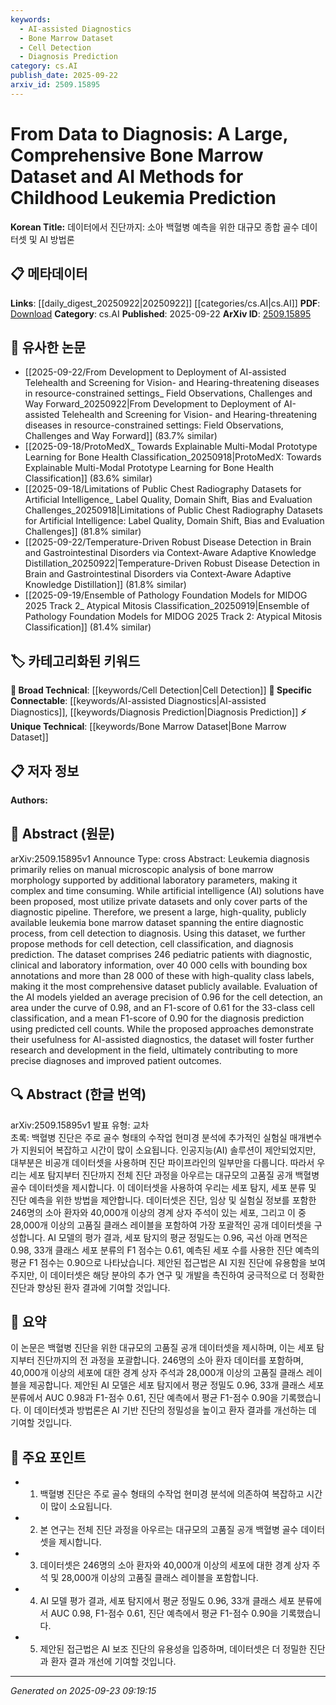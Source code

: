 ```yaml
---
keywords:
  - AI-assisted Diagnostics
  - Bone Marrow Dataset
  - Cell Detection
  - Diagnosis Prediction
category: cs.AI
publish_date: 2025-09-22
arxiv_id: 2509.15895
---
```


<!-- KEYWORD_LINKING_METADATA:
{
  "processed_timestamp": "2025-09-23T09:19:15.549469",
  "vocabulary_version": "1.0",
  "selected_keywords": [
    "AI-assisted Diagnostics",
    "Bone Marrow Dataset",
    "Cell Detection",
    "Diagnosis Prediction"
  ],
  "rejected_keywords": [],
  "similarity_scores": {
    "AI-assisted Diagnostics": 0.82,
    "Bone Marrow Dataset": 0.78,
    "Cell Detection": 0.7,
    "Diagnosis Prediction": 0.79
  },
  "extraction_method": "AI_prompt_based",
  "budget_applied": true,
  "candidates_json": {
    "candidates": [
      {
        "surface": "AI-assisted diagnostics",
        "canonical": "AI-assisted Diagnostics",
        "aliases": [
          "AI Diagnostics",
          "Artificial Intelligence Diagnostics"
        ],
        "category": "specific_connectable",
        "rationale": "This term connects AI methods with medical diagnostics, facilitating links between AI research and healthcare applications.",
        "novelty_score": 0.68,
        "connectivity_score": 0.85,
        "specificity_score": 0.78,
        "link_intent_score": 0.82
      },
      {
        "surface": "bone marrow dataset",
        "canonical": "Bone Marrow Dataset",
        "aliases": [
          "Leukemia Dataset",
          "Marrow Data"
        ],
        "category": "unique_technical",
        "rationale": "The dataset is a unique resource for leukemia research, enhancing data-driven studies in medical AI.",
        "novelty_score": 0.72,
        "connectivity_score": 0.7,
        "specificity_score": 0.8,
        "link_intent_score": 0.78
      },
      {
        "surface": "cell detection",
        "canonical": "Cell Detection",
        "aliases": [
          "Cell Identification",
          "Cell Recognition"
        ],
        "category": "broad_technical",
        "rationale": "This process is fundamental in medical imaging and AI, linking to broader computer vision applications.",
        "novelty_score": 0.55,
        "connectivity_score": 0.88,
        "specificity_score": 0.65,
        "link_intent_score": 0.7
      },
      {
        "surface": "diagnosis prediction",
        "canonical": "Diagnosis Prediction",
        "aliases": [
          "Predictive Diagnosis",
          "Diagnostic Forecasting"
        ],
        "category": "specific_connectable",
        "rationale": "This concept bridges AI with clinical decision-making, relevant for predictive analytics in healthcare.",
        "novelty_score": 0.6,
        "connectivity_score": 0.83,
        "specificity_score": 0.77,
        "link_intent_score": 0.79
      }
    ],
    "ban_list_suggestions": [
      "method",
      "performance",
      "experiment"
    ]
  },
  "decisions": [
    {
      "candidate_surface": "AI-assisted diagnostics",
      "resolved_canonical": "AI-assisted Diagnostics",
      "decision": "linked",
      "scores": {
        "novelty": 0.68,
        "connectivity": 0.85,
        "specificity": 0.78,
        "link_intent": 0.82
      }
    },
    {
      "candidate_surface": "bone marrow dataset",
      "resolved_canonical": "Bone Marrow Dataset",
      "decision": "linked",
      "scores": {
        "novelty": 0.72,
        "connectivity": 0.7,
        "specificity": 0.8,
        "link_intent": 0.78
      }
    },
    {
      "candidate_surface": "cell detection",
      "resolved_canonical": "Cell Detection",
      "decision": "linked",
      "scores": {
        "novelty": 0.55,
        "connectivity": 0.88,
        "specificity": 0.65,
        "link_intent": 0.7
      }
    },
    {
      "candidate_surface": "diagnosis prediction",
      "resolved_canonical": "Diagnosis Prediction",
      "decision": "linked",
      "scores": {
        "novelty": 0.6,
        "connectivity": 0.83,
        "specificity": 0.77,
        "link_intent": 0.79
      }
    }
  ]
}
-->

# From Data to Diagnosis: A Large, Comprehensive Bone Marrow Dataset and AI Methods for Childhood Leukemia Prediction

**Korean Title:** 데이터에서 진단까지: 소아 백혈병 예측을 위한 대규모 종합 골수 데이터셋 및 AI 방법론

## 📋 메타데이터

**Links**: [[daily_digest_20250922|20250922]] [[categories/cs.AI|cs.AI]]
**PDF**: [Download](https://arxiv.org/pdf/2509.15895.pdf)
**Category**: cs.AI
**Published**: 2025-09-22
**ArXiv ID**: [2509.15895](https://arxiv.org/abs/2509.15895)

## 🔗 유사한 논문
- [[2025-09-22/From Development to Deployment of AI-assisted Telehealth and Screening for Vision- and Hearing-threatening diseases in resource-constrained settings_ Field Observations, Challenges and Way Forward_20250922|From Development to Deployment of AI-assisted Telehealth and Screening for Vision- and Hearing-threatening diseases in resource-constrained settings: Field Observations, Challenges and Way Forward]] (83.7% similar)
- [[2025-09-18/ProtoMedX_ Towards Explainable Multi-Modal Prototype Learning for Bone Health Classification_20250918|ProtoMedX: Towards Explainable Multi-Modal Prototype Learning for Bone Health Classification]] (83.6% similar)
- [[2025-09-18/Limitations of Public Chest Radiography Datasets for Artificial Intelligence_ Label Quality, Domain Shift, Bias and Evaluation Challenges_20250918|Limitations of Public Chest Radiography Datasets for Artificial Intelligence: Label Quality, Domain Shift, Bias and Evaluation Challenges]] (81.8% similar)
- [[2025-09-22/Temperature-Driven Robust Disease Detection in Brain and Gastrointestinal Disorders via Context-Aware Adaptive Knowledge Distillation_20250922|Temperature-Driven Robust Disease Detection in Brain and Gastrointestinal Disorders via Context-Aware Adaptive Knowledge Distillation]] (81.8% similar)
- [[2025-09-19/Ensemble of Pathology Foundation Models for MIDOG 2025 Track 2_ Atypical Mitosis Classification_20250919|Ensemble of Pathology Foundation Models for MIDOG 2025 Track 2: Atypical Mitosis Classification]] (81.4% similar)

## 🏷️ 카테고리화된 키워드
**🧠 Broad Technical**: [[keywords/Cell Detection|Cell Detection]]
**🔗 Specific Connectable**: [[keywords/AI-assisted Diagnostics|AI-assisted Diagnostics]], [[keywords/Diagnosis Prediction|Diagnosis Prediction]]
**⚡ Unique Technical**: [[keywords/Bone Marrow Dataset|Bone Marrow Dataset]]

## 📋 저자 정보

**Authors:** 

## 📄 Abstract (원문)

arXiv:2509.15895v1 Announce Type: cross 
Abstract: Leukemia diagnosis primarily relies on manual microscopic analysis of bone marrow morphology supported by additional laboratory parameters, making it complex and time consuming. While artificial intelligence (AI) solutions have been proposed, most utilize private datasets and only cover parts of the diagnostic pipeline. Therefore, we present a large, high-quality, publicly available leukemia bone marrow dataset spanning the entire diagnostic process, from cell detection to diagnosis. Using this dataset, we further propose methods for cell detection, cell classification, and diagnosis prediction. The dataset comprises 246 pediatric patients with diagnostic, clinical and laboratory information, over 40 000 cells with bounding box annotations and more than 28 000 of these with high-quality class labels, making it the most comprehensive dataset publicly available. Evaluation of the AI models yielded an average precision of 0.96 for the cell detection, an area under the curve of 0.98, and an F1-score of 0.61 for the 33-class cell classification, and a mean F1-score of 0.90 for the diagnosis prediction using predicted cell counts. While the proposed approaches demonstrate their usefulness for AI-assisted diagnostics, the dataset will foster further research and development in the field, ultimately contributing to more precise diagnoses and improved patient outcomes.

## 🔍 Abstract (한글 번역)

arXiv:2509.15895v1 발표 유형: 교차  
초록: 백혈병 진단은 주로 골수 형태의 수작업 현미경 분석에 추가적인 실험실 매개변수가 지원되어 복잡하고 시간이 많이 소요됩니다. 인공지능(AI) 솔루션이 제안되었지만, 대부분은 비공개 데이터셋을 사용하며 진단 파이프라인의 일부만을 다룹니다. 따라서 우리는 세포 탐지부터 진단까지 전체 진단 과정을 아우르는 대규모의 고품질 공개 백혈병 골수 데이터셋을 제시합니다. 이 데이터셋을 사용하여 우리는 세포 탐지, 세포 분류 및 진단 예측을 위한 방법을 제안합니다. 데이터셋은 진단, 임상 및 실험실 정보를 포함한 246명의 소아 환자와 40,000개 이상의 경계 상자 주석이 있는 세포, 그리고 이 중 28,000개 이상의 고품질 클래스 레이블을 포함하여 가장 포괄적인 공개 데이터셋을 구성합니다. AI 모델의 평가 결과, 세포 탐지의 평균 정밀도는 0.96, 곡선 아래 면적은 0.98, 33개 클래스 세포 분류의 F1 점수는 0.61, 예측된 세포 수를 사용한 진단 예측의 평균 F1 점수는 0.90으로 나타났습니다. 제안된 접근법은 AI 지원 진단에 유용함을 보여주지만, 이 데이터셋은 해당 분야의 추가 연구 및 개발을 촉진하여 궁극적으로 더 정확한 진단과 향상된 환자 결과에 기여할 것입니다.

## 📝 요약

이 논문은 백혈병 진단을 위한 대규모의 고품질 공개 데이터셋을 제시하며, 이는 세포 탐지부터 진단까지의 전 과정을 포괄합니다. 246명의 소아 환자 데이터를 포함하며, 40,000개 이상의 세포에 대한 경계 상자 주석과 28,000개 이상의 고품질 클래스 레이블을 제공합니다. 제안된 AI 모델은 세포 탐지에서 평균 정밀도 0.96, 33개 클래스 세포 분류에서 AUC 0.98과 F1-점수 0.61, 진단 예측에서 평균 F1-점수 0.90을 기록했습니다. 이 데이터셋과 방법론은 AI 기반 진단의 정밀성을 높이고 환자 결과를 개선하는 데 기여할 것입니다.

## 🎯 주요 포인트

- 1. 백혈병 진단은 주로 골수 형태의 수작업 현미경 분석에 의존하여 복잡하고 시간이 많이 소요됩니다.
- 2. 본 연구는 전체 진단 과정을 아우르는 대규모의 고품질 공개 백혈병 골수 데이터셋을 제시합니다.
- 3. 데이터셋은 246명의 소아 환자와 40,000개 이상의 세포에 대한 경계 상자 주석 및 28,000개 이상의 고품질 클래스 레이블을 포함합니다.
- 4. AI 모델 평가 결과, 세포 탐지에서 평균 정밀도 0.96, 33개 클래스 세포 분류에서 AUC 0.98, F1-점수 0.61, 진단 예측에서 평균 F1-점수 0.90을 기록했습니다.
- 5. 제안된 접근법은 AI 보조 진단의 유용성을 입증하며, 데이터셋은 더 정밀한 진단과 환자 결과 개선에 기여할 것입니다.


---

*Generated on 2025-09-23 09:19:15*